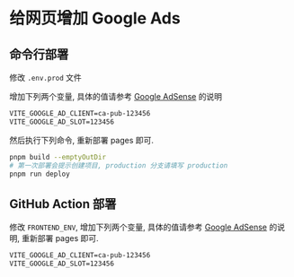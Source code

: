 # 给网页增加 Google Ads

## 命令行部署

修改 `.env.prod` 文件

增加下列两个变量, 具体的值请参考 [Google AdSense](https://www.google.com/adsense/start/) 的说明

```txt
VITE_GOOGLE_AD_CLIENT=ca-pub-123456
VITE_GOOGLE_AD_SLOT=123456
```

然后执行下列命令, 重新部署 pages 即可.

```bash
pnpm build --emptyOutDir
# 第一次部署会提示创建项目, production 分支请填写 production
pnpm run deploy
```

## GitHub Action 部署

修改 `FRONTEND_ENV`, 增加下列两个变量, 具体的值请参考 [Google AdSense](https://www.google.com/adsense/start/) 的说明, 重新部署 pages 即可.

```txt
VITE_GOOGLE_AD_CLIENT=ca-pub-123456
VITE_GOOGLE_AD_SLOT=123456
```
